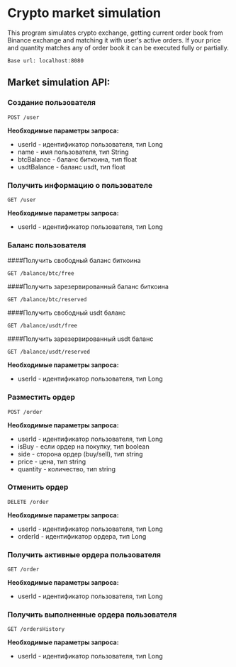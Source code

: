 # Crypto market simulation 

This program simulates crypto exchange, getting current order book from Binance exchange and matching it with user's active orders.
If your price and quantity matches any of order book it can be executed fully or partially.

``Base url: localhost:8080``

## Market simulation API: 

### Создание пользователя
``POST /user``

**Необходимые параметры запроса:**
* userId - идентификатор пользователя, тип Long
* name - имя пользователя, тип String 
* btcBalance - баланс биткоина, тип float
* usdtBalance - баланс usdt, тип float

### Получить информацию о пользователе

``GET /user``

**Необходимые параметры запроса:**
* userId - идентификатор пользователя, тип Long

### Баланс пользователя

####Получить свободный баланс биткоина

``GET /balance/btc/free``

####Получить зарезервированный баланс биткоина

``GET /balance/btc/reserved``

####Получить свободный usdt баланс

``GET /balance/usdt/free``

####Получить зарезервированный usdt баланс

``GET /balance/usdt/reserved``

**Необходимые параметры запроса:**
* userId - идентификатор пользователя, тип Long

### Разместить ордер

``POST /order``

**Необходимые параметры запроса:**
* userId - идентификатор пользователя, тип Long
* isBuy - если ордер на покупку, тип boolean
* side - сторона ордер (buy/sell), тип string
* price - цена, тип string 
* quantity - количество, тип string

### Отменить ордер

``DELETE /order``

**Необходимые параметры запроса:**
* userId - идентификатор пользователя, тип Long
* orderId - идентификатор ордера, тип Long

### Получить активные ордера пользователя

``GET /order``

**Необходимые параметры запроса:**
* userId - идентификатор пользователя, тип Long

### Получить выполненные ордера пользователя

``GET /ordersHistory``

**Необходимые параметры запроса:**
* userId - идентификатор пользователя, тип Long
